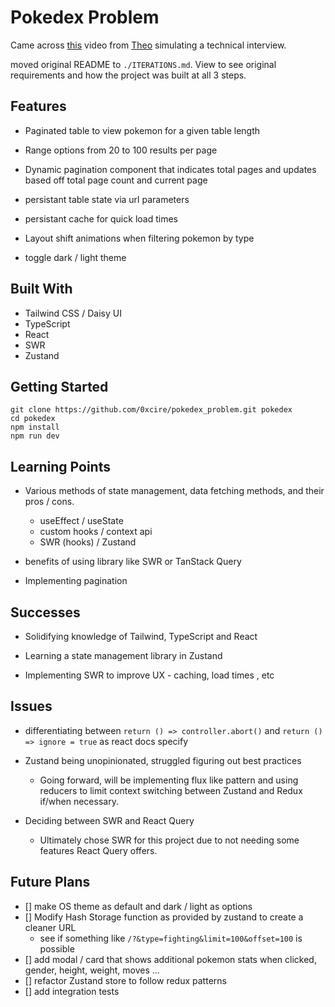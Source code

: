 # Pokedex Problem

Came across [this](https://www.youtube.com/watch?v=uqII0AOW1NM&) video from [Theo](https://www.youtube.com/@t3dotgg) simulating a technical interview.

moved original README to `./ITERATIONS.md`. View to see original requirements and how the project was built at all 3 steps.

## Features

- Paginated table to view pokemon for a given table length

- Range options from 20 to 100 results per page

- Dynamic pagination component that indicates total pages and updates based off total page count and current page

- persistant table state via url parameters

- persistant cache for quick load times

- Layout shift animations when filtering pokemon by type

- toggle dark / light theme

## Built With

- Tailwind CSS / Daisy UI
- TypeScript
- React
- SWR
- Zustand

## Getting Started

`git clone https://github.com/0xcire/pokedex_problem.git pokedex` \
`cd pokedex` \
`npm install` \
`npm run dev`

## Learning Points

- Various methods of state management, data fetching methods, and their pros / cons.

  - useEffect / useState
  - custom hooks / context api
  - SWR (hooks) / Zustand

- benefits of using library like SWR or TanStack Query

- Implementing pagination

## Successes

- Solidifying knowledge of Tailwind, TypeScript and React

- Learning a state management library in Zustand

- Implementing SWR to improve UX - caching, load times , etc

## Issues

- differentiating between `return () => controller.abort()` and `return () => ignore = true` as react docs specify

- Zustand being unopinionated, struggled figuring out best practices

  - Going forward, will be implementing flux like pattern and using reducers to limit context switching between Zustand and Redux if/when necessary.

- Deciding between SWR and React Query
  - Ultimately chose SWR for this project due to not needing some features React Query offers.

## Future Plans

- [] make OS theme as default and dark / light as options
- [] Modify Hash Storage function as provided by zustand to create a cleaner URL
  - see if something like `/?&type=fighting&limit=100&offset=100` is possible
- [] add modal / card that shows additional pokemon stats when clicked, gender, height, weight, moves ...
- [] refactor Zustand store to follow redux patterns
- [] add integration tests
